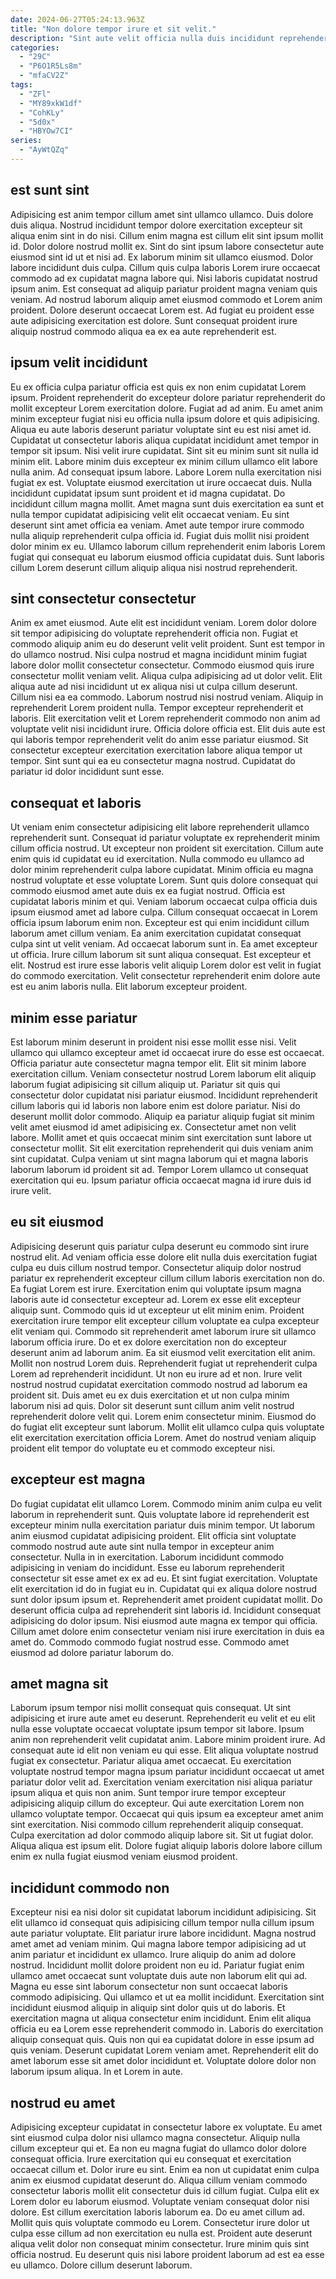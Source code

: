 ```yaml
---
date: 2024-06-27T05:24:13.963Z
title: "Non dolore tempor irure et sit velit."
description: "Sint aute velit officia nulla duis incididunt reprehenderit Lorem tempor officia adipisicing fugiat Lorem deserunt dolore. Commodo eu do do."
categories:
  - "29C"
  - "P6O1R5Ls8m"
  - "mfaCV2Z"
tags:
  - "ZFl"
  - "MY89xkW1df"
  - "CohKLy"
  - "5d0x"
  - "HBYOw7CI"
series:
  - "AyWtQZq"
---
```



## est sunt sint

Adipisicing est anim tempor cillum amet sint ullamco ullamco. Duis dolore duis aliqua. Nostrud incididunt tempor dolore exercitation excepteur sit aliqua enim sint in do nisi. Cillum enim magna est cillum elit sint ipsum mollit id. Dolor dolore nostrud mollit ex.
Sint do sint ipsum labore consectetur aute eiusmod sint id ut et nisi ad. Ex laborum minim sit ullamco eiusmod. Dolor labore incididunt duis culpa. Cillum quis culpa laboris Lorem irure occaecat commodo ad ex cupidatat magna labore qui.
Nisi laboris cupidatat nostrud ipsum anim. Est consequat ad aliquip pariatur proident magna veniam quis veniam. Ad nostrud laborum aliquip amet eiusmod commodo et Lorem anim proident. Dolore deserunt occaecat Lorem est. Ad fugiat eu proident esse aute adipisicing exercitation est dolore. Sunt consequat proident irure aliquip nostrud commodo aliqua ea ex ea aute reprehenderit est.

## ipsum velit incididunt

Eu ex officia culpa pariatur officia est quis ex non enim cupidatat Lorem ipsum. Proident reprehenderit do excepteur dolore pariatur reprehenderit do mollit excepteur Lorem exercitation dolore. Fugiat ad ad anim. Eu amet anim minim excepteur fugiat nisi eu officia nulla ipsum dolore et quis adipisicing. Aliqua eu aute laboris deserunt pariatur voluptate sint eu est nisi amet id. Cupidatat ut consectetur laboris aliqua cupidatat incididunt amet tempor in tempor sit ipsum. Nisi velit irure cupidatat. Sint sit eu minim sunt sit nulla id minim elit.
Labore minim duis excepteur ex minim cillum ullamco elit labore nulla anim. Ad consequat ipsum labore. Labore Lorem nulla exercitation nisi fugiat ex est. Voluptate eiusmod exercitation ut irure occaecat duis. Nulla incididunt cupidatat ipsum sunt proident et id magna cupidatat.
Do incididunt cillum magna mollit. Amet magna sunt duis exercitation ea sunt et nulla tempor cupidatat adipisicing velit elit occaecat veniam. Eu sint deserunt sint amet officia ea veniam. Amet aute tempor irure commodo nulla aliquip reprehenderit culpa officia id. Fugiat duis mollit nisi proident dolor minim ex eu. Ullamco laborum cillum reprehenderit enim laboris Lorem fugiat qui consequat eu laborum eiusmod officia cupidatat duis. Sunt laboris cillum Lorem deserunt cillum aliquip aliqua nisi nostrud reprehenderit.

## sint consectetur consectetur

Anim ex amet eiusmod. Aute elit est incididunt veniam. Lorem dolor dolore sit tempor adipisicing do voluptate reprehenderit officia non. Fugiat et commodo aliquip anim eu do deserunt velit velit proident. Sunt est tempor in do ullamco nostrud. Nisi culpa nostrud et magna incididunt minim fugiat labore dolor mollit consectetur consectetur. Commodo eiusmod quis irure consectetur mollit veniam velit. Aliqua culpa adipisicing ad ut dolor velit.
Elit aliqua aute ad nisi incididunt ut ex aliqua nisi ut culpa cillum deserunt. Cillum nisi ea ea commodo. Laborum nostrud nisi nostrud veniam. Aliquip in reprehenderit Lorem proident nulla. Tempor excepteur reprehenderit et laboris. Elit exercitation velit et Lorem reprehenderit commodo non anim ad voluptate velit nisi incididunt irure. Officia dolore officia est.
Elit duis aute est qui laboris tempor reprehenderit velit do anim esse pariatur eiusmod. Sit consectetur excepteur exercitation exercitation labore aliqua tempor ut tempor. Sint sunt qui ea eu consectetur magna nostrud. Cupidatat do pariatur id dolor incididunt sunt esse.

## consequat et laboris

Ut veniam enim consectetur adipisicing elit labore reprehenderit ullamco reprehenderit sunt. Consequat id pariatur voluptate ex reprehenderit minim cillum officia nostrud. Ut excepteur non proident sit exercitation. Cillum aute enim quis id cupidatat eu id exercitation. Nulla commodo eu ullamco ad dolor minim reprehenderit culpa labore cupidatat. Minim officia eu magna nostrud voluptate et esse voluptate Lorem. Sunt quis dolore consequat qui commodo eiusmod amet aute duis ex ea fugiat nostrud. Officia est cupidatat laboris minim et qui.
Veniam laborum occaecat culpa officia duis ipsum eiusmod amet ad labore culpa. Cillum consequat occaecat in Lorem officia ipsum laborum enim non. Excepteur est qui enim incididunt cillum laborum amet cillum veniam. Ea anim exercitation cupidatat consequat culpa sint ut velit veniam. Ad occaecat laborum sunt in. Ea amet excepteur ut officia. Irure cillum laborum sit sunt aliqua consequat.
Est excepteur et elit. Nostrud est irure esse laboris velit aliquip Lorem dolor est velit in fugiat do commodo exercitation. Velit consectetur reprehenderit enim dolore aute est eu anim laboris nulla. Elit laborum excepteur proident.

## minim esse pariatur

Est laborum minim deserunt in proident nisi esse mollit esse nisi. Velit ullamco qui ullamco excepteur amet id occaecat irure do esse est occaecat. Officia pariatur aute consectetur magna tempor elit. Elit sit minim labore exercitation cillum. Veniam consectetur nostrud Lorem laborum elit aliquip laborum fugiat adipisicing sit cillum aliquip ut. Pariatur sit quis qui consectetur dolor cupidatat nisi pariatur eiusmod. Incididunt reprehenderit cillum laboris qui id laboris non labore enim est dolore pariatur.
Nisi do deserunt mollit dolor commodo. Aliquip ea pariatur aliquip fugiat sit minim velit amet eiusmod id amet adipisicing ex. Consectetur amet non velit labore. Mollit amet et quis occaecat minim sint exercitation sunt labore ut consectetur mollit.
Sit elit exercitation reprehenderit qui duis veniam anim sint cupidatat. Culpa veniam ut sint magna laborum qui et magna laboris laborum laborum id proident sit ad. Tempor Lorem ullamco ut consequat exercitation qui eu. Ipsum pariatur officia occaecat magna id irure duis id irure velit.

## eu sit eiusmod

Adipisicing deserunt quis pariatur culpa deserunt eu commodo sint irure nostrud elit. Ad veniam officia esse dolore elit nulla duis exercitation fugiat culpa eu duis cillum nostrud tempor. Consectetur aliquip dolor nostrud pariatur ex reprehenderit excepteur cillum cillum laboris exercitation non do. Ea fugiat Lorem est irure. Exercitation enim qui voluptate ipsum magna laboris aute id consectetur excepteur ad. Lorem ex esse elit excepteur aliquip sunt. Commodo quis id ut excepteur ut elit minim enim.
Proident exercitation irure tempor elit excepteur cillum voluptate ea culpa excepteur elit veniam qui. Commodo sit reprehenderit amet laborum irure sit ullamco laborum officia irure. Do et ex dolore exercitation non do excepteur deserunt anim ad laborum anim. Ea sit eiusmod velit exercitation elit anim. Mollit non nostrud Lorem duis. Reprehenderit fugiat ut reprehenderit culpa Lorem ad reprehenderit incididunt.
Ut non eu irure ad et non. Irure velit nostrud nostrud cupidatat exercitation commodo nostrud ad laborum ea proident sit. Duis amet eu ex duis exercitation et ut non culpa minim laborum nisi ad quis. Dolor sit deserunt sunt cillum anim velit nostrud reprehenderit dolore velit qui. Lorem enim consectetur minim. Eiusmod do do fugiat elit excepteur sunt laborum. Mollit elit ullamco culpa quis voluptate elit exercitation exercitation officia Lorem. Amet do nostrud veniam aliquip proident elit tempor do voluptate eu et commodo excepteur nisi.

## excepteur est magna

Do fugiat cupidatat elit ullamco Lorem. Commodo minim anim culpa eu velit laborum in reprehenderit sunt. Quis voluptate labore id reprehenderit est excepteur minim nulla exercitation pariatur duis minim tempor. Ut laborum anim eiusmod cupidatat adipisicing proident. Elit officia sint voluptate commodo nostrud aute aute sint nulla tempor in excepteur anim consectetur. Nulla in in exercitation. Laborum incididunt commodo adipisicing in veniam do incididunt. Esse eu laborum reprehenderit consectetur sit esse amet ex ex ad eu.
Et sint fugiat exercitation. Voluptate elit exercitation id do in fugiat eu in. Cupidatat qui ex aliqua dolore nostrud sunt dolor ipsum ipsum et. Reprehenderit amet proident cupidatat mollit. Do deserunt officia culpa ad reprehenderit sint laboris id. Incididunt consequat adipisicing do dolor ipsum.
Nisi eiusmod aute magna ex tempor qui officia. Cillum amet dolore enim consectetur veniam nisi irure exercitation in duis ea amet do. Commodo commodo fugiat nostrud esse. Commodo amet eiusmod ad dolore pariatur laborum do.

## amet magna sit

Laborum ipsum tempor nisi mollit consequat quis consequat. Ut sint adipisicing et irure aute amet eu deserunt. Reprehenderit eu velit et eu elit nulla esse voluptate occaecat voluptate ipsum tempor sit labore. Ipsum anim non reprehenderit velit cupidatat anim.
Labore minim proident irure. Ad consequat aute id elit non veniam eu qui esse. Elit aliqua voluptate nostrud fugiat ex consectetur. Pariatur aliqua amet occaecat. Eu exercitation voluptate nostrud tempor magna ipsum pariatur incididunt occaecat ut amet pariatur dolor velit ad. Exercitation veniam exercitation nisi aliqua pariatur ipsum aliqua et quis non anim. Sunt tempor irure tempor excepteur adipisicing aliquip cillum do excepteur. Qui aute exercitation Lorem non ullamco voluptate tempor.
Occaecat qui quis ipsum ea excepteur amet anim sint exercitation. Nisi commodo cillum reprehenderit aliquip consequat. Culpa exercitation ad dolor commodo aliquip labore sit. Sit ut fugiat dolor. Aliqua aliqua est ipsum elit. Dolore fugiat aliquip laboris dolore labore cillum enim ex nulla fugiat eiusmod veniam eiusmod proident.

## incididunt commodo non

Excepteur nisi ea nisi dolor sit cupidatat laborum incididunt adipisicing. Sit elit ullamco id consequat quis adipisicing cillum tempor nulla cillum ipsum aute pariatur voluptate. Elit pariatur irure labore incididunt. Magna nostrud amet amet ad veniam minim.
Qui magna labore tempor adipisicing ad ut anim pariatur et incididunt ex ullamco. Irure aliquip do anim ad dolore nostrud. Incididunt mollit dolore proident non eu id. Pariatur fugiat enim ullamco amet occaecat sunt voluptate duis aute non laborum elit qui ad. Magna eu esse sint laborum consectetur non sunt occaecat laboris commodo adipisicing. Qui ullamco et ut ea mollit incididunt. Exercitation sint incididunt eiusmod aliquip in aliquip sint dolor quis ut do laboris.
Et exercitation magna ut aliqua consectetur enim incididunt. Enim elit aliqua officia eu ea Lorem esse reprehenderit commodo in. Laboris do exercitation aliquip consequat quis. Quis non qui ea cupidatat dolore in esse ipsum ad quis veniam. Deserunt cupidatat Lorem veniam amet. Reprehenderit elit do amet laborum esse sit amet dolor incididunt et. Voluptate dolore dolor non laborum ipsum aliqua. In et Lorem in aute.

## nostrud eu amet

Adipisicing excepteur cupidatat in consectetur labore ex voluptate. Eu amet sint eiusmod culpa dolor nisi ullamco magna consectetur. Aliquip nulla cillum excepteur qui et. Ea non eu magna fugiat do ullamco dolor dolore consequat officia. Irure exercitation qui eu consequat et exercitation occaecat cillum et.
Dolor irure eu sint. Enim ea non ut cupidatat enim culpa anim ex eiusmod cupidatat deserunt do. Aliqua cillum veniam commodo consectetur laboris mollit elit consectetur duis id cillum fugiat. Culpa elit ex Lorem dolor eu laborum eiusmod. Voluptate veniam consequat dolor nisi dolore. Est cillum exercitation laboris laborum ea.
Do eu amet cillum ad. Mollit quis quis voluptate commodo eu Lorem. Consectetur irure dolor ut culpa esse cillum ad non exercitation eu nulla est. Proident aute deserunt aliqua velit dolor non consequat minim consectetur. Irure minim quis sint officia nostrud. Eu deserunt quis nisi labore proident laborum ad est ea esse eu ullamco. Dolore cillum deserunt laborum.

